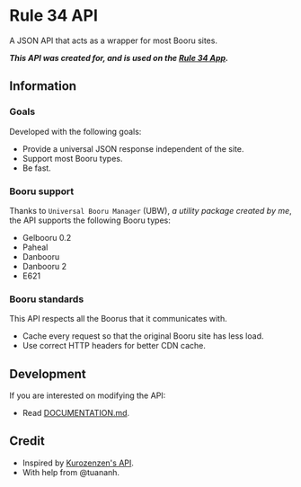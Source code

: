 # Rule 34 API

A JSON API that acts as a wrapper for most Booru sites.

**_This API was created for, and is used on the [Rule 34 App](https://r34.app)._**

## Information

### Goals

Developed with the following goals:

- Provide a universal JSON response independent of the site.
- Support most Booru types.
- Be fast.

### Booru support

Thanks to `Universal Booru Manager` (UBW), _a utility package created by me_, the API supports the following Booru types:

- Gelbooru 0.2
- Paheal
- Danbooru
- Danbooru 2
- E621

### Booru standards

This API respects all the Boorus that it communicates with.

- Cache every request so that the original Booru site has less load.
- Use correct HTTP headers for better CDN cache.

## Development

If you are interested on modifying the API:

- Read [DOCUMENTATION.md](DOCUMENTATION.md).

## Credit

- Inspired by [Kurozenzen's API](https://github.com/kurozenzen/r34-json-api).
- With help from @tuananh.
